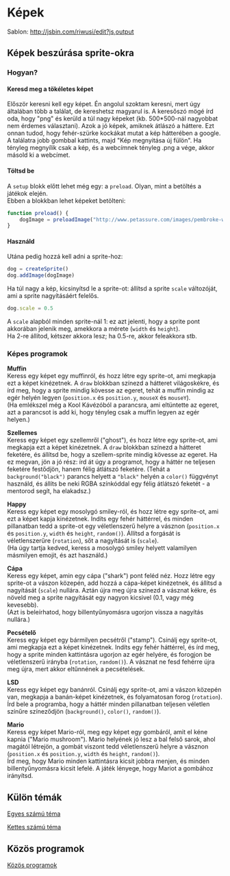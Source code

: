 # Képek

Sablon: http://jsbin.com/riwusi/edit?js,output  

## Képek beszúrása sprite-okra

### Hogyan?

#### Keresd meg a tökéletes képet

Először keresni kell egy képet. Én angolul szoktam keresni, mert úgy általában több a találat, de kereshetsz magyarul is. A keresőszó mögé írd oda, hogy "png" és kerüld a túl nagy képeket (kb. 500*500-nál nagyobbat nem érdemes választani).
Azok a jó képek, amiknek átlászó a háttere. Ezt onnan tudod, hogy fehér-szürke kockákat mutat a kép hátterében a google.    
A találatra jobb gombbal kattints, majd "Kép megnyitása új fülön". Ha tényleg megnyílik csak a kép, és a webcímnek tényleg .png a vége, akkor másold ki a webcímet.  


#### Töltsd be

A `setup` blokk előtt lehet még egy: a `preload`. Olyan, mint a betöltés a játékok elején.  
Ebben a blokkban lehet képeket betölteni:  
```JavaScript
function preload() {
    dogImage = preloadImage("http://www.petassure.com/images/pembroke-welsh-corgi.png")
}
```

#### Használd

Utána pedig hozzá kell adni a sprite-hoz:  
```JavaScript
dog = createSprite()
dog.addImage(dogImage)
```

Ha túl nagy a kép, kicsinyítsd le a sprite-ot: állítsd a sprite `scale` változóját, ami a sprite nagyításáért felelős.  
```JavaScript
dog.scale = 0.5
```
A `scale` alapból minden sprite-nál 1: ez azt jelenti, hogy a sprite pont akkorában jelenik meg, amekkora a mérete (`width` és `height`).  
Ha 2-re állítod, kétszer akkora lesz; ha 0.5-re, akkor feleakkora stb.  

### Képes programok

__Muffin__  
Keress egy képet egy muffinról, és hozz létre egy sprite-ot, ami megkapja ezt a képet kinézetnek. A `draw` blokkban színezd a hátteret világoskékre, és írd meg, hogy a sprite mindig kövesse az egeret, tehát a muffin mindig az egér helyén legyen (`position.x` és `position.y`, `mouseX` és `mouseY`).  
(Ha emlékszel még a Kool Kávézóból a parancsra, ami eltüntette az egeret, azt a parancsot is add ki, hogy tényleg csak a muffin legyen az egér helyen.)

__Szellemes__  
Keress egy képet egy szellemről ("ghost"), és hozz létre egy sprite-ot, ami megkapja ezt a képet kinézetnek. A `draw` blokkban színezd a hátteret feketére, és állítsd be, hogy a szellem-sprite mindig kövesse az egeret. Ha ez megvan, jön a jó rész: írd át úgy a programot, hogy a háttér ne teljesen feketére festődjön, hanem félig átlátszó feketére. (Tehát a `background("black")` parancs helyett a `"black"` helyén a `color()` függvényt használd, és állíts be neki RGBA színkóddal egy félig átlátszó feketét - a mentorod segít, ha elakadsz.)  

__Happy__  
Keress egy képet egy mosolygó smiley-ról, és hozz létre egy sprite-ot, ami ezt a képet kapja kinézetnek. Indíts egy fehér háttérrel, és minden pillanatban tedd a sprite-ot egy véletlenszerű helyre a vásznon (`position.x` és `position.y`, `width` és `height`, `random()`). Állítsd a forgását is véletlenszerűre (`rotation`), sőt a nagyítását is (`scale`).  
(Ha úgy tartja kedved, keress a mosolygó smiley helyett valamilyen másmilyen emojit, és azt használd.)  

__Cápa__  
Keress egy képet, amin egy cápa ("shark") pont feléd néz. Hozz létre egy sprite-ot a vászon közepén, add hozzá a cápa-képet kinézetnek, és állítsd a nagyítását (`scale`) nullára. Aztán újra meg újra színezd a vásznat kékre, és növeld meg a sprite nagyítását egy nagyon kicsivel (0.1, vagy még kevesebb).  
(Azt is beleírhatod, hogy billentyűnyomásra ugorjon vissza a nagyítás nullára.)  

__Pecsételő__  
Keress egy képet egy bármilyen pecsétről ("stamp"). Csinálj egy sprite-ot, ami megkapja ezt a képet kinézetnek. Indíts egy fehér háttérrel, és írd meg, hogy a sprite minden kattintásra ugorjon az egér helyére, és forogjon be véletlenszerű irányba (`rotation`, `random()`). A vásznat ne fesd fehérre újra meg újra, mert akkor eltűnnének a pecsételések.  

__LSD__  
Keress egy képet egy banánról. Csinálj egy sprite-ot, ami a vászon közepén van, megkapja a banán-képet kinézetnek, és folyamatosan forog (`rotation`). Írd bele a programba, hogy a háttér minden pillanatban teljesen véletlen színűre színeződjön (`background()`, `color()`, `random()`).    

__Mario__  
Keress egy képet Mario-ról, meg egy képet egy gombáról, amit el kéne kapnia ("Mario mushroom"). Mario helyének jó lesz a bal felső sarok, ahol magától létrejön, a gombát viszont tedd véletlenszerű helyre a vásznon (`position.x` és `position.y`, `width` és `height`, `random()`).  
Írd meg, hogy Mario minden kattintásra kicsit jobbra menjen, és minden billentyűnyomásra kicsit lefelé. A játék lényege, hogy Mariot a gombához irányítsd.  


## Külön témák

[Egyes számú téma](egyes-tema.md)  

[Kettes számú téma](kettes-tema.md)  

## Közös programok

[Közös programok](kozos-programok.md)  
